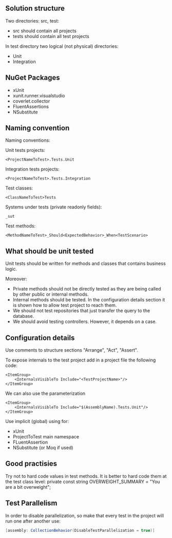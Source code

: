 ## Solution structure

Two directories: src, test:
- src should contain all projects
- tests should contain all test projects

In test directory two logical (not physical) directories:
- Unit
- Integration

## NuGet Packages 

- xUnit
- xunit.runner.visualstudio
- coverlet.collector
- FluentAssertions
- NSubstitute

## Naming convention

Naming conventions: 

Unit tests projects:
```
<ProjectNameToTest>.Tests.Unit
```

Integration tests projects:
```
<ProjectNameToTest>.Tests.Integration
```

Test classes:
```
<ClassNameToTest>Tests
```

Systems under tests (private readonly fields):
```
_sut
```

Test methods:
```
<MethodNameToTest>_Should<ExpectedBehavior>_When<TestScenario>
```

## What should be unit tested

Unit tests should be written for methods and classes that contains business logic.

Moreover:
- Private methods should not be directly tested as they are being called by other public or internal methods. 
- Internal methods should be tested. In the configuration details section it is shown how to allow test project to reach them.
- We should not test repositories that just transfer the query to the database.
- We should avoid testing controllers. However, it depends on a case.

## Configuration details

Use comments to structure sections "Arrange", "Act", "Assert".

To expose internals to the test project add in a project file the following code:
```
<ItemGroup>
	<InternalsVisibleTo Include="<TestProjectName>"/>
</ItemGroup>
```

We can also use the parameterization 
```
<ItemGroup>
	<InternalsVisibleTo Include="$(AssemblyName).Tests.Unit"/>
</ItemGroup>
```

Use implicit (global) using for:
- xUnit
- ProjectToTest main namespace
- FLuentAssertion
- NSubstitute (or Moq if used)

## Good practisies

Try not to hard code values in test methods. It is better to hard code them at the test class level:
	private const string OVERWEIGHT_SUMMARY = "You are a bit overweight"; 

## Test Parallelism

In order to disable parallelization, so make that every test in the project will run one after another use:
```csharp
[assembly: CollectionBehavior(DisableTestParallelization = true)]
```